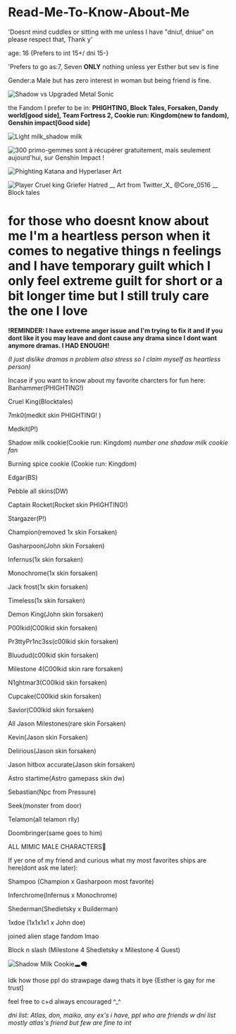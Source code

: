 # Read-Me-To-Know-About-Me
'Doesnt mind cuddles or sitting with me unless I have "dniuf, dniue" on please respect that, Thank y'

age: 16 {Prefers to int 15+/ dni 15-}

'Prefers to go as:7, Seven **ONLY** nothing unless yer Esther but sev is fine

Gender:a Male but has zero interest in woman but being friend is fine.

![Shadow vs Upgraded Metal Sonic](https://i.makeagif.com/media/8-22-2023/TcCK1K.gif)

the Fandom I prefer to be in:
**PHIGHTING, Block Tales, Forsaken, Dandy world[good side], Team Fortress 2, Cookie run: Kingdom(new to fandom), Genshin impact[Good side]**

![Light milk_shadow milk](https://github.com/user-attachments/assets/e3bbbceb-c916-4579-9e9a-0c0b73aa810a)

![300 primo-gemmes sont à récupérer gratuitement, mais seulement aujourd'hui, sur Genshin Impact !](https://github.com/user-attachments/assets/f1bbc981-f1c1-4733-afbf-abbfc4b89c21)

![Phighting Katana and Hyperlaser Art](https://github.com/user-attachments/assets/51d2ca2f-c3b7-4101-acd7-85a4f0d765bc)

![Player   Cruel king   Griefer   Hatred __ Art from Twitter_X_ @Core_0516 __ Block tales](https://github.com/user-attachments/assets/3f74ba59-c2a8-40e8-a9d0-0cfa0bfdf570)

# for those who doesnt know about me I'm a heartless person when it comes to negative things n feelings and I have temporary guilt which I only feel extreme guilt for short or a bit longer time but I still truly care the one I love
**!REMINDER: I have extreme anger issue and I'm trying to fix it and if you dont like it you may leave and dont cause any drama since I dont want anymore dramas. I HAD ENOUGH!**

*(I just dislike dramas n problem also stress so I claim myself as heartless person)*

Incase if you want to know about my favorite charcters for fun here:
Banhammer(PHIGHTING!) 

Cruel King(Blocktales) 

7mk0(medkit skin PHIGHTING! ) 

Medkit(P!) 

Shadow milk cookie(Cookie run: Kingdom) *number one shadow milk cookie fan* 

Burning spice cookie (Cookie run: Kingdom) 

Edgar(BS) 

Pebble all skins(DW) 

Captain Rocket(Rocket skin PHIGHTING!)

Stargazer(P!) 

Champion(removed 1x skin Forsaken) 

Gasharpoon(John skin Forsaken) 

Infernus(1x skin forsaken)

Monochrome(1x skin forsaken) 

Jack frost(1x skin forsaken) 

Timeless(1x skin forsaken)

Demon King(John skin forsaken) 

P00lkid(C00lkid skin forsaken) 

Pr3ttyPr1nc3ss(c00lkid skin forsaken) 

Bluudud(c00lkid skin forsaken) 

Milestone 4(C00lkid skin rare forsaken) 

N1ghtmar3(C00lkid skin forsaken) 

Cupcake(C00lkid skin forsaken) 

Savior(C00lkid skin forsaken) 

All Jason Milestones(rare skin Forsaken) 

Kevin(Jason skin Forsaken) 

Delirious(Jason skin forsaken) 

Jason hitbox accurate(Jason skin forsaken)

Astro startime(Astro gamepass skin dw) 

Sebastian(Npc from Pressure) 

Seek(monster from door)

Telamon(all telamon rlly) 

Doombringer(same goes to him) 

ALL MIMIC MALE CHARACTERS🙏

If yer one of my friend and curious what my most favorites ships are here(dont ask me later):

Shampoo (Champion x Gasharpoon most favorite) 

Inferchrome(Infernus x Monochrome) 

Shederman(Shedletsky x Builderman) 

1xdoe (1x1x1x1 x John doe) 

joined alien stage fandom lmao

Block n slash (Milestone 4 Shedletsky x Milestone 4 Guest)

![Shadow Milk Cookie🕳🗨](https://github.com/user-attachments/assets/cd8d3040-1697-4252-be46-4303e98c6875)

Idk how those ppl do strawpage dawg
thats it bye
{Esther is gay for me trust]

feel free to c+d always encouraged ^_^

*dni list: Atlas, don, maiko, any ex's i have, ppl who are friends w dni list mostly atlas's friend but few are fine to int*
